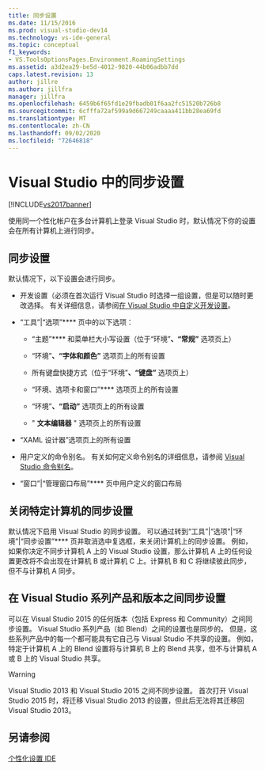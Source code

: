 ```yaml
---
title: 同步设置
ms.date: 11/15/2016
ms.prod: visual-studio-dev14
ms.technology: vs-ide-general
ms.topic: conceptual
f1_keywords:
- VS.ToolsOptionsPages.Environment.RoamingSettings
ms.assetid: a3d2ea29-be5d-4012-9820-44b06adbb7dd
caps.latest.revision: 13
author: jillre
ms.author: jillfra
manager: jillfra
ms.openlocfilehash: 6459b6f65fd1e29fbadb01f6aa2fc51520b726b8
ms.sourcegitcommit: 6cfffa72af599a9d667249caaaa411bb28ea69fd
ms.translationtype: MT
ms.contentlocale: zh-CN
ms.lasthandoff: 09/02/2020
ms.locfileid: "72646818"
---
```

# <a name="synchronized-settings-in-visual-studio"></a>Visual Studio 中的同步设置
[!INCLUDE[vs2017banner](../includes/vs2017banner.md)]

使用同一个性化帐户在多台计算机上登录 Visual Studio 时，默认情况下你的设置会在所有计算机上进行同步。

## <a name="synchronized-settings"></a>同步设置
 默认情况下，以下设置会进行同步。

- 开发设置（必须在首次运行 Visual Studio 时选择一组设置，但是可以随时更改选择。 有关详细信息，请参阅[在 Visual Studio 中自定义开发设置](https://msdn.microsoft.com/22c4debb-4e31-47a8-8f19-16f328d7dcd3)。

- “工具”|“选项”**** 页中的以下选项：

  - “主题”**** 和菜单栏大小写设置（位于“环境”****、“常规”**** 选项页上）

  - “环境”****、“字体和颜色”**** 选项页上的所有设置

  - 所有键盘快捷方式（位于“环境”****、“键盘”**** 选项页上）

  - “环境、选项卡和窗口”**** 选项页上的所有设置

  - “环境”****、“启动”**** 选项页上的所有设置

  - " **文本编辑器** " 选项页上的所有设置

- “XAML 设计器”选项页上的所有设置

- 用户定义的命令别名。 有关如何定义命令别名的详细信息，请参阅 [Visual Studio 命令别名](../ide/reference/visual-studio-command-aliases.md)。

- “窗口”|“管理窗口布局”**** 页中用户定义的窗口布局

## <a name="turning-synchronized-settings-off-for-a-particular-computer"></a>关闭特定计算机的同步设置
 默认情况下启用 Visual Studio 的同步设置。 可以通过转到“工具”|“选项”|“环境”|“同步设置”**** 页并取消选中复选框，来关闭计算机上的同步设置。  例如，如果你决定不同步计算机 A 上的 Visual Studio 设置，那么计算机 A 上的任何设置更改将不会出现在计算机 B 或计算机 C 上。计算机 B 和 C 将继续彼此同步，但不与计算机 A 同步。

## <a name="synchronizing-settings-across-visual-studio-family-products-and-editions"></a>在 Visual Studio 系列产品和版本之间同步设置
 可以在 Visual Studio 2015 的任何版本（包括 Express 和 Community）之间同步设置。 Visual Studio 系列产品（如 Blend）之间的设置也是同步的。 但是，这些系列产品中的每一个都可能具有它自己与 Visual Studio 不共享的设置。 例如，特定于计算机 A 上的 Blend 设置将与计算机 B 上的 Blend 共享，但不与计算机 A 或 B 上的 Visual Studio 共享。

> [!WARNING]
> Visual Studio 2013 和 Visual Studio 2015 之间不同步设置。 首次打开 Visual Studio 2015 时，将迁移 Visual Studio 2013 的设置，但此后无法将其迁移回 Visual Studio 2013。

## <a name="see-also"></a>另请参阅
 [个性化设置 IDE](../ide/personalizing-the-visual-studio-ide.md)

